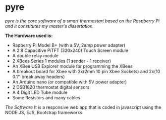 # pyre
*pyre is the core software of a smart thermostart based on the Raspberry Pi and it constitutes my master's dissertation.*

**The Hardware used is:**
* Rapberry Pi Model B+ (with a 5V, 2amp power adapter)
* A 2.8 Capacitive PiTFT (320x240) Touch Screen module 
* A double relay module 
* 2 XBees Series 1 modules (1 sender - 1 receiver) 
* An XBee USB Explorer module for programming the XBees 
* A breakout board for Xbee with 2x(2mm 10 pin Xbee Sockets) and 2x(10 0.1'' break away headers)   
* An Arduino nano (or compatible with 5V power adapter) 
* 2 DSB1820 thermostat digital sensors 
* A 4 Digit LED Tube module 
* Some Resistors and many cables 

*The Software* 
It is a responsive web app that is coded in javascript using the NODE.JS, EJS, Bootstrap frameworks
